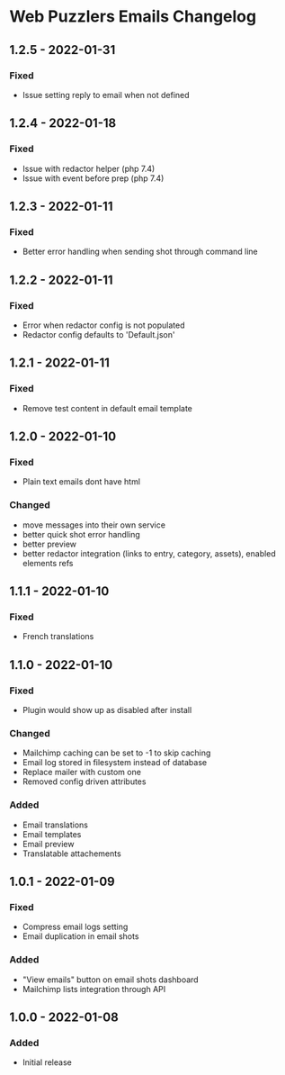 # Web Puzzlers Emails Changelog

## 1.2.5 - 2022-01-31

### Fixed
- Issue setting reply to email when not defined

## 1.2.4 - 2022-01-18

### Fixed
- Issue with redactor helper (php 7.4)
- Issue with event before prep (php 7.4)

## 1.2.3 - 2022-01-11

### Fixed
- Better error handling when sending shot through command line

## 1.2.2 - 2022-01-11

### Fixed
- Error when redactor config is not populated
- Redactor config defaults to 'Default.json'

## 1.2.1 - 2022-01-11

### Fixed
- Remove test content in default email template

## 1.2.0 - 2022-01-10

### Fixed
- Plain text emails dont have html

### Changed
- move messages into their own service
- better quick shot error handling
- better preview
- better redactor integration (links to entry, category, assets), enabled elements refs

## 1.1.1 - 2022-01-10

### Fixed
- French translations

## 1.1.0 - 2022-01-10

### Fixed
- Plugin would show up as disabled after install

### Changed
- Mailchimp caching can be set to -1 to skip caching
- Email log stored in filesystem instead of database
- Replace mailer with custom one
- Removed config driven attributes

### Added
- Email translations
- Email templates
- Email preview
- Translatable attachements

## 1.0.1 - 2022-01-09

### Fixed
- Compress email logs setting
- Email duplication in email shots

### Added
- "View emails" button on email shots dashboard
- Mailchimp lists integration through API

## 1.0.0 - 2022-01-08

### Added
- Initial release